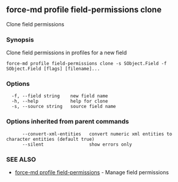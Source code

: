 ## force-md profile field-permissions clone

Clone field permissions

### Synopsis

Clone field permissions in profiles for a new field

```
force-md profile field-permissions clone -s SObject.Field -f SObject.Field [flags] [filename]...
```

### Options

```
  -f, --field string    new field name
  -h, --help            help for clone
  -s, --source string   source field name
```

### Options inherited from parent commands

```
      --convert-xml-entities   convert numeric xml entities to character entities (default true)
      --silent                 show errors only
```

### SEE ALSO

* [force-md profile field-permissions](force-md_profile_field-permissions.md)	 - Manage field permissions

